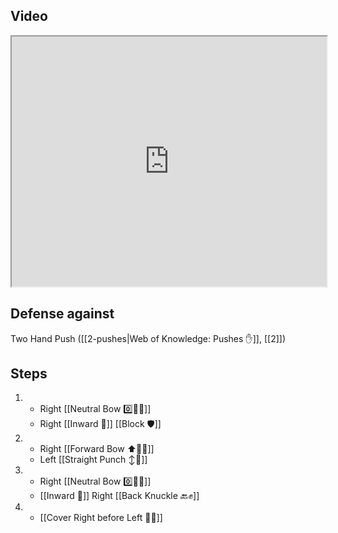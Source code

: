 ## Video

<iframe src="https://www.youtube.com/embed/IXZ6kr4VHQw?start=140&end=157" width="100%" height="400"></iframe>

## Defense against

Two Hand Push ([[2-pushes|Web of Knowledge: Pushes ✋]], [[2]])

## Steps

1.  - Right [[Neutral Bow 0️⃣🧍‍♂️]]
    - Right [[Inward 🔽]] [[Block 🛡️]]
2.  - Right [[Forward Bow ⬆️🧍‍♂️]]
    - Left [[Straight Punch ↕️👊]]
3.  - Right [[Neutral Bow 0️⃣🧍‍♂️]]
    - [[Inward 🔽]] Right [[Back Knuckle 🔙✊]]
4.  - [[Cover Right before Left 🦶🔄]]

